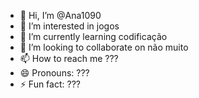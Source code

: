 - 👋 Hi, I’m @Ana1090
- 👀 I’m interested in jogos 
- 🌱 I’m currently learning codificação 
- 💞️ I’m looking to collaborate on não muito 
- 📫 How to reach me ???
- 😄 Pronouns: ???
- ⚡ Fun fact: ???

<!---
Ana1090/Ana1090 is a ✨ special ✨ repository because its `README.md` (this file) appears on your GitHub profile.
You can click the Preview link to take a look at your changes.
--->
